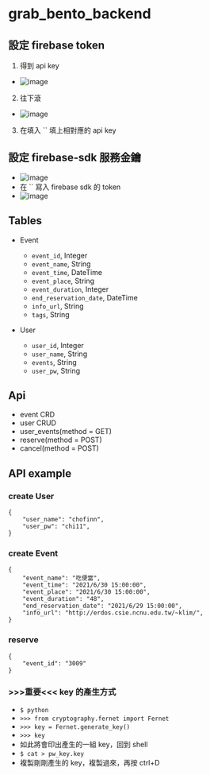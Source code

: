 # grab_bento_backend

## 設定 firebase token
1. 得到 api key
  - ![image](https://user-images.githubusercontent.com/60431808/123960977-77c27100-d9e2-11eb-9e62-e580161b69b9.png)
2. 往下滾
  - ![image](https://user-images.githubusercontent.com/60431808/123961536-0b943d00-d9e3-11eb-9acb-00c0bb9efe30.png)
3. 在填入 `` 填上相對應的 api key

## 設定 firebase-sdk 服務金鑰
- ![image](https://user-images.githubusercontent.com/60431808/123962975-988bc600-d9e4-11eb-9bd7-c3ef80dadc67.png)
- 在 `` 寫入 firebase sdk 的 token
- ![image](https://user-images.githubusercontent.com/60431808/123963161-c53fdd80-d9e4-11eb-9be8-4fe5d19a6bb3.png)


## Tables
- Event
    - `event_id`, Integer
    - `event_name`, String
    - `event_time`, DateTime
    - `event_place`, String
    - `event_duration`, Integer
    - `end_reservation_date`, DateTime
    - `info_url`, String
    - `tags`, String

- User
    - `user_id`, Integer
    - `user_name`, String
    - `events`, String
    - `user_pw`, String

## Api
- event CRD
- user CRUD
- user_events(method = GET)
- reserve(method = POST)
- cancel(method = POST)

## API example
### create User
```
{
    "user_name": "chofinn",
    "user_pw": "chi11",
}
```
### create Event
```
{
    "event_name": "吃便當",
    "event_time": "2021/6/30 15:00:00",
    "event_place": "2021/6/30 15:00:00",
    "event_duration": "48",
    "end_reservation_date": "2021/6/29 15:00:00",
    "info_url": "http://erdos.csie.ncnu.edu.tw/~klim/",
}
```
### reserve
```
{
    "event_id": "3009"
}
```
### >>>重要<<< key 的產生方式
- `$ python`
- `>>> from cryptography.fernet import Fernet`
- `>>> key = Fernet.generate_key()`
- `>>> key`
- 如此將會印出產生的一組 key，回到 shell
- `$ cat > pw_key.key`
- 複製剛剛產生的 key，複製過來，再按 ctrl+D
